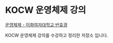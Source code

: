 # KOCW 운영체제 강의

[ 운영체제 - 이화여자대학교 반효경 ](http://www.kocw.net/home/cview.do?cid=3646706b4347ef09/)

KOCW 운영체제 강의를 수강하고 정리한 저장소 입니다.

